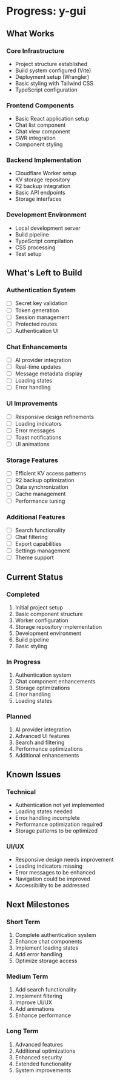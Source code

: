 # Progress: y-gui

## What Works

### Core Infrastructure
- Project structure established
- Build system configured (Vite)
- Deployment setup (Wrangler)
- Basic styling with Tailwind CSS
- TypeScript configuration

### Frontend Components
- Basic React application setup
- Chat list component
- Chat view component
- SWR integration
- Component styling

### Backend Implementation
- Cloudflare Worker setup
- KV storage repository
- R2 backup integration
- Basic API endpoints
- Storage interfaces

### Development Environment
- Local development server
- Build pipeline
- TypeScript compilation
- CSS processing
- Test setup

## What's Left to Build

### Authentication System
- [ ] Secret key validation
- [ ] Token generation
- [ ] Session management
- [ ] Protected routes
- [ ] Authentication UI

### Chat Enhancements
- [ ] AI provider integration
- [ ] Real-time updates
- [ ] Message metadata display
- [ ] Loading states
- [ ] Error handling

### UI Improvements
- [ ] Responsive design refinements
- [ ] Loading indicators
- [ ] Error messages
- [ ] Toast notifications
- [ ] UI animations

### Storage Features
- [ ] Efficient KV access patterns
- [ ] R2 backup optimization
- [ ] Data synchronization
- [ ] Cache management
- [ ] Performance tuning

### Additional Features
- [ ] Search functionality
- [ ] Chat filtering
- [ ] Export capabilities
- [ ] Settings management
- [ ] Theme support

## Current Status

### Completed
1. Initial project setup
2. Basic component structure
3. Worker configuration
4. Storage repository implementation
5. Development environment
6. Build pipeline
7. Basic styling

### In Progress
1. Authentication system
2. Chat component enhancements
3. Storage optimizations
4. Error handling
5. Loading states

### Planned
1. AI provider integration
2. Advanced UI features
3. Search and filtering
4. Performance optimizations
5. Additional enhancements

## Known Issues

### Technical
- Authentication not yet implemented
- Loading states needed
- Error handling incomplete
- Performance optimization required
- Storage patterns to be optimized

### UI/UX
- Responsive design needs improvement
- Loading indicators missing
- Error messages to be enhanced
- Navigation could be improved
- Accessibility to be addressed

## Next Milestones

### Short Term
1. Complete authentication system
2. Enhance chat components
3. Implement loading states
4. Add error handling
5. Optimize storage access

### Medium Term
1. Add search functionality
2. Implement filtering
3. Improve UI/UX
4. Add animations
5. Enhance performance

### Long Term
1. Advanced features
2. Additional optimizations
3. Enhanced security
4. Extended functionality
5. System improvements
